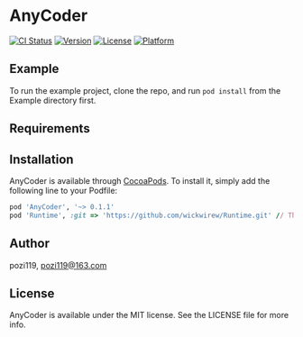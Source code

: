 # AnyCoder

[![CI Status](https://img.shields.io/travis/pozi119/AnyCoder.svg?style=flat)](https://travis-ci.org/pozi119/AnyCoder)
[![Version](https://img.shields.io/cocoapods/v/AnyCoder.svg?style=flat)](https://cocoapods.org/pods/AnyCoder)
[![License](https://img.shields.io/cocoapods/l/AnyCoder.svg?style=flat)](https://cocoapods.org/pods/AnyCoder)
[![Platform](https://img.shields.io/cocoapods/p/AnyCoder.svg?style=flat)](https://cocoapods.org/pods/AnyCoder)

## Example

To run the example project, clone the repo, and run `pod install` from the Example directory first.

## Requirements

## Installation

AnyCoder is available through [CocoaPods](https://cocoapods.org). To install
it, simply add the following line to your Podfile:

```ruby
pod 'AnyCoder', '~> 0.1.1'
pod 'Runtime', :git => 'https://github.com/wickwirew/Runtime.git' // The version in pods is 2.2.2, which requires 2.2.4
```

## Author

pozi119, pozi119@163.com

## License

AnyCoder is available under the MIT license. See the LICENSE file for more info.
